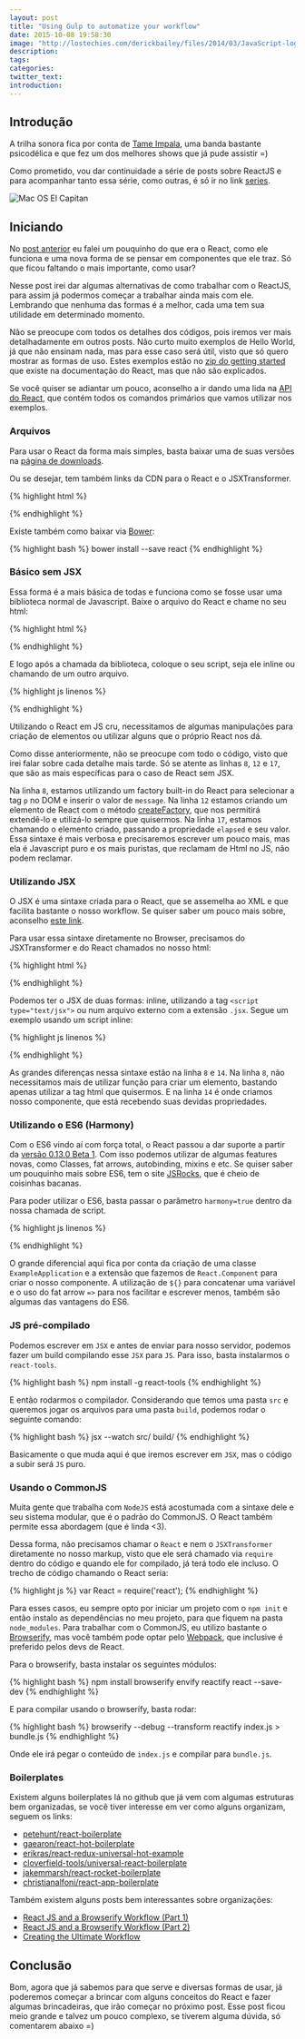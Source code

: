 ```yaml
---
layout: post
title: "Using Gulp to automatize your workflow"
date: 2015-10-08 19:58:30
image: "http://lostechies.com/derickbailey/files/2014/03/JavaScript-logo.png"
description:
tags:
categories:
twitter_text:
introduction:
---
```


## Introdução

A trilha sonora fica por conta de [Tame Impala](https://open.spotify.com/artist/5INjqkS1o8h1imAzPqGZBb), uma banda bastante psicodélica e que fez um dos melhores shows que já pude assistir =)

Como prometido, vou dar continuidade a série de posts sobre ReactJS e para acompanhar tanto essa série, como outras, é só ir no link [series](http://willianjusten.com.br/series/).

![Mac OS El Capitan](http://3.bp.blogspot.com/-sDgqgZInHzk/Vb_LwzM_iRI/AAAAAAAAAzA/4RmZU6CVkl0/s1600/el-capitan.png)

## Iniciando

No [post anterior](http://willianjusten.com.br/comecando-com-react/) eu falei um pouquinho do que era o React, como ele funciona e uma nova forma de se pensar em componentes que ele traz. Só que ficou faltando o mais importante, como usar?

Nesse post irei dar algumas alternativas de como trabalhar com o ReactJS, para assim já podermos começar a trabalhar ainda mais com ele. Lembrando que nenhuma das formas é a melhor, cada uma tem sua utilidade em determinado momento.

Não se preocupe com todos os detalhes dos códigos, pois iremos ver mais detalhadamente em outros posts. Não curto muito exemplos de Hello World, já que não ensinam nada, mas para esse caso será útil, visto que só quero mostrar as formas de uso. Estes exemplos estão no [zip do getting started](https://facebook.github.io/react/downloads/react-0.13.3.zip) que existe na documentação do React, mas que não são explicados.

Se você quiser se adiantar um pouco, aconselho a ir dando uma lida na [API do React](http://facebook.github.io/react/docs/top-level-api.html), que contém todos os comandos primários que vamos utilizar nos exemplos.

### Arquivos

Para usar o React da forma mais simples, basta baixar uma de suas versões na [página de downloads](https://facebook.github.io/react/downloads.html).

Ou se desejar, tem também links da CDN para o React e o JSXTransformer.

{% highlight html %}
<script src="https://cdnjs.cloudflare.com/ajax/libs/react/0.13.3/react.js"></script>
<script src="https://cdnjs.cloudflare.com/ajax/libs/react/0.13.3/JSXTransformer.js"></script>
{% endhighlight %}

Existe também como baixar via [Bower](http://bower.io/):

{% highlight bash %}
bower install --save react
{% endhighlight %}


### Básico sem JSX

Essa forma é a mais básica de todas e funciona como se fosse usar uma biblioteca normal de Javascript. Baixe o arquivo do React e chame no seu html:

{% highlight html %}
<script src="react.js"></script>
{% endhighlight %}

E logo após a chamada da biblioteca, coloque o seu script, seja ele inline ou chamando de um outro arquivo.

{% highlight js linenos %}
<script>
  var ExampleApplication = React.createClass({
    render: function() {
      var elapsed = Math.round(this.props.elapsed  / 100);
      var seconds = elapsed / 10 + (elapsed % 10 ? '' : '.0' );
      var message =
        'O React está rodando com sucesso há ' + seconds + ' seconds.';
        return React.DOM.p(null, message);
      }
  });

  var ExampleApplicationFactory = React.createFactory(ExampleApplication);
  var start = new Date().getTime();

  setInterval(function() {
    React.render(
      ExampleApplicationFactory({elapsed: new Date().getTime() - start}),
      document.getElementById('container')
    );
  }, 50);
</script>
{% endhighlight %}

Utilizando o React em JS cru, necessitamos de algumas manipulações para criação de elementos ou utilizar alguns que o próprio React nos dá.

Como disse anteriormente, não se preocupe com todo o código, visto que irei falar sobre cada detalhe mais tarde. Só se atente as linhas `8`, `12` e `17`, que são as mais específicas para o caso de React sem JSX.

Na linha `8`, estamos utilizando um factory built-in do React para selecionar a tag `p` no DOM e inserir o valor de `message`. Na linha `12` estamos criando um elemento de React com o método [createFactory](http://facebook.github.io/react/docs/top-level-api.html#react.createfactory), que nos permitirá extendê-lo e utilizá-lo sempre que quisermos. Na linha `17`, estamos chamando o elemento criado, passando a propriedade `elapsed` e seu valor.
Essa sintaxe é mais verbosa e precisaremos escrever um pouco mais, mas ela é Javascript puro e os mais puristas, que reclamam de Html no JS, não podem reclamar.


### Utilizando JSX

O JSX é uma sintaxe criada para o React, que se assemelha ao XML e que facilita bastante o nosso workflow. Se quiser saber um pouco mais sobre, aconselho [este link](https://facebook.github.io/react/docs/jsx-in-depth.html).

Para usar essa sintaxe diretamente no Browser, precisamos do JSXTransformer e do React chamados no nosso html:

{% highlight html %}
<script src="react.js"></script>
<script src="JSXTransformer.js"></script>
{% endhighlight %}

Podemos ter o JSX de duas formas: inline, utilizando a tag `<script type="text/jsx">` ou num arquivo externo com a extensão `.jsx`. Segue um exemplo usando um script inline:

{% highlight js linenos %}
<script type="text/jsx">
  var ExampleApplication = React.createClass({
    render: function() {
      var elapsed = Math.round(this.props.elapsed  / 100);
      var seconds = elapsed / 10 + (elapsed % 10 ? '' : '.0' );
      var message =
        'React has been successfully running for ' + seconds + ' seconds.';
        return <p>{message}</p>;
      }
  });
  var start = new Date().getTime();
  setInterval(function() {
    React.render(
      <ExampleApplication elapsed={new Date().getTime() - start} />,
      document.getElementById('container')
    );
  }, 50);
</script>
{% endhighlight %}

As grandes diferenças nessa sintaxe estão na linha `8` e `14`. Na linha `8`, não necessitamos mais de utilizar função para criar um elemento, bastando apenas utilizar a tag html que quisermos. E na linha `14` é onde criamos nosso componente, que está recebendo suas devidas propriedades.


### Utilizando o ES6 (Harmony)

Com o ES6 vindo aí com força total, o React passou a dar suporte a partir da [versão 0.13.0 Beta 1](https://facebook.github.io/react/blog/2015/01/27/react-v0.13.0-beta-1.html). Com isso podemos utilizar de algumas features novas, como Classes, fat arrows, autobinding, mixins e etc. Se quiser saber um pouquinho mais sobre ES6, tem o site [JSRocks](http://jsrocks.org/pt-br/), que é cheio de coisinhas bacanas.

Para poder utilizar o ES6, basta passar o parâmetro `harmony=true` dentro da nossa chamada de script.

{% highlight js linenos %}
<script type="text/jsx;harmony=true">
  class ExampleApplication extends React.Component {
    render() {
      var elapsed = Math.round(this.props.elapsed  / 100);
      var seconds = elapsed / 10 + (elapsed % 10 ? '' : '.0' );
      var message =
        `React has been successfully running for ${seconds} seconds.`;
        return <p>{message}</p>;
    }
  }
  var start = new Date().getTime();
    setInterval(() => {
      React.render(
      <ExampleApplication elapsed={new Date().getTime() - start} />,
      document.getElementById('container')
    );
  }, 50);
</script>
{% endhighlight %}

O grande diferencial aqui fica por conta da criação de uma classe `ExampleApplication` e a extensão que fazemos de `React.Component` para criar o nosso componente. A utilização de `${}` para concatenar uma variável e o uso do fat arrow `=>` para nos facilitar e escrever menos, também são algumas das vantagens do ES6.


### JS pré-compilado

Podemos escrever em `JSX` e antes de enviar para nosso servidor, podemos fazer um build compilando esse `JSX` para `JS`. Para isso, basta instalarmos o `react-tools`.

{% highlight bash %}
npm install -g react-tools
{% endhighlight %}

E então rodarmos o compilador. Considerando que temos uma pasta `src` e queremos jogar os arquivos para uma pasta `build`, podemos rodar o seguinte comando:

{% highlight bash %}
jsx --watch src/ build/
{% endhighlight %}

Basicamente o que muda aqui é que iremos escrever em `JSX`, mas o código a subir será `JS` puro.

### Usando o CommonJS

Muita gente que trabalha com `NodeJS` está acostumada com a sintaxe dele e seu sistema modular, que é o padrão do CommonJS. O React também permite essa abordagem (que é linda <3).

Dessa forma, não precisamos chamar o `React` e nem o `JSXTransformer` diretamente no nosso markup, visto que ele será chamado via `require` dentro do código e quando ele for compilado, já terá todo ele incluso. O trecho de código chamando o React seria:

{% highlight js %}
var React = require('react');
{% endhighlight %}

Para esses casos, eu sempre opto por iniciar um projeto com o `npm init` e então instalo as dependências no meu projeto, para que fiquem na pasta `node_modules`. Para trabalhar com o CommonJS, eu utilizo bastante o [Browserify](http://browserify.org/), mas você também pode optar pelo [Webpack](http://webpack.github.io/), que inclusive é preferido pelos devs de React.

Para o browserify, basta instalar os seguintes módulos:

{% highlight bash %}
npm install browserify envify reactify react --save-dev
{% endhighlight %}

E para compilar usando o browserify, basta rodar:

{% highlight bash %}
browserify --debug --transform reactify index.js > bundle.js
{% endhighlight %}

Onde ele irá pegar o conteúdo de `index.js` e compilar para `bundle.js`.


### Boilerplates

Existem alguns boilerplates lá no github que já vem com algumas estruturas bem organizadas, se você tiver interesse em ver como alguns organizam, seguem os links:

* [petehunt/react-boilerplate](https://github.com/petehunt/react-boilerplate)
* [gaearon/react-hot-boilerplate](https://github.com/gaearon/react-hot-boilerplate)
* [erikras/react-redux-universal-hot-example](https://github.com/erikras/react-redux-universal-hot-example)
* [cloverfield-tools/universal-react-boilerplate](https://github.com/cloverfield-tools/universal-react-boilerplate)
* [jakemmarsh/react-rocket-boilerplate](https://github.com/jakemmarsh/react-rocket-boilerplate)
* [christianalfoni/react-app-boilerplate](https://github.com/christianalfoni/react-app-boilerplate)

Também existem alguns posts bem interessantes sobre organizações:

* [React JS and a Browserify Workflow (Part 1)](https://www.codementor.io/reactjs/tutorial/react-js-browserify-workflow-part-1)
* [React JS and a Browserify Workflow (Part 2)](https://www.codementor.io/reactjs/tutorial/react-js-browserify-workflow-part-2)
* [Creating the Ultimate Workflow](https://docs.google.com/presentation/d/1X2k7U1iinUSSBJQvKLef4qDRuLhok6gtEl6PFf6op0o/edit)


## Conclusão

Bom, agora que já sabemos para que serve e diversas formas de usar, já poderemos começar a brincar com alguns conceitos do React e fazer algumas brincadeiras, que irão começar no próximo post. Esse post ficou meio grande e talvez um pouco complexo, se tiverem alguma dúvida, só comentarem abaixo =)




